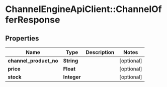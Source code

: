 # ChannelEngineApiClient::ChannelOfferResponse

## Properties
Name | Type | Description | Notes
------------ | ------------- | ------------- | -------------
**channel_product_no** | **String** |  | [optional] 
**price** | **Float** |  | [optional] 
**stock** | **Integer** |  | [optional] 


